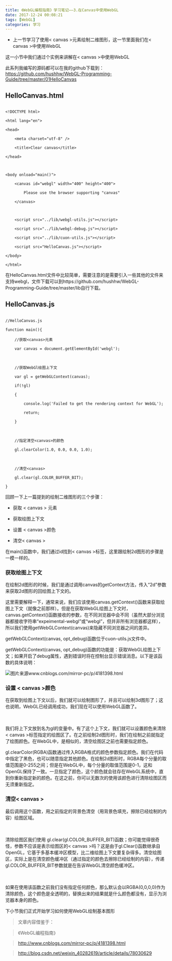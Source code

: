 ```yaml
---
title: 《WebGL编程指南》学习笔记——3.在Canvas中使用WebGL
date: 2017-12-24 00:08:21
tags: [WebGL]
categories: 学习
---
```

* 上一节学习了使用< canvas >元素绘制二维图形，这一节里面我们在< canvas >中使用WebGL







这一小节中我们通过个实例来讲解在< canvas >中使用WebGL

此系列我编写的源码都可以在我的github下载到：https://github.com/hushhw/WebGL-Programming-Guide/tree/master/01HelloCanvas

<!--more-->

## HelloCanvas.html

```

<!DOCTYPE html>

<html lang="en">

<head>

	<meta charset="utf-8" />

	<title>Clear canvas</title>

</head>



<body onload="main()">

	<canvas id="webgl" width="400" height="400">

		Please use the browser supporting "canvas"

	</canvas>



	<script src="../lib/webgl-utils.js"></script>

	<script src="../lib/webgl-debug.js"></script>

	<script src="../lib/cuon-utils.js"></script>

	<script src="HelloCanvas.js"></script>

</body>

</html>

```

在HelloCanvas.html文件中比较简单，需要注意的是需要引入一些其他的文件来支持webgl，文件下载可以到https://github.com/hushhw/WebGL-Programming-Guide/tree/master/lib自行下载。



## HelloCanvas.js

```

//HelloCanvas.js

function main(){

	//获取<canvas>元素

	var canvas = document.getElementById('webgl');



	//获取WebGl绘图上下文

	var gl = getWebGLContext(canvas);

	if(!gl)

	{

		console.log('Failed to get the rendering context for WebGL');

		return;

	}



	//指定清空<canvas>的颜色

	gl.clearColor(1.0, 0.0, 0.0, 1.0);



	//清空<canvas>

	gl.clear(gl.COLOR_BUFFER_BIT);

}

```

回顾一下上一篇提到的绘制二维图形的三个步骤：



 - 获取 < canvas > 元素 

 - 获取绘图上下文 

 - 设置 < canvas >颜色

 - 清空< canvas >



在main()函数中，我们通过id找到< canvas >标签，这里跟绘制2d图形的步骤是一模一样的。





### 获取绘图上下文



在绘制2d图形的时候，我们是通过调用canvas的getContext方法，传入“2d”参数来获取2d图形的回绘图上下文的。



这里需要解释一下，通常来说，我们应该使用canvas.getContext()函数来获取绘图上下文（就像之前那样）。但是在获取WebGL绘图上下文时，canvas.getContext()函数接收的参数，在不同浏览器中会不同（虽然大部分浏览器都接收字符串“expeimental-webgl”或“webgl”，但并非所有浏览器都这样），所以我们使用getWebGLContext(canvas)来隐藏不同浏览器之间的差异。



getWebGLContext(canvas, opt_debug)函数位于cuon-utils.js文件中。

getWebGLContext(canvas, opt_debug)函数的功能是：获取WebGL绘图上下文；如果开启了debug属性，遇到错误时将在控制台显示错误消息。以下是该函数的具体说明：

![图片来源www.cnblogs.com/mirror-pc/p/4181398.html](http://images.cnitblog.com/blog/332382/201412/232358247656436.png)

 



### 设置 < canvas >颜色



在获取到绘图上下文以后，我们就可以绘制图形了，并且可以绘制3d图形了；这也说明，WebGL已经调用成功，我们现在可以使用WebGL函数了。

　　

我们将上下文放到名为gl的变量中。有了这个上下文，我们就可以设置颜色来清除< canvas >标签指定的绘图区了。在之前绘制2d图形时，我们在绘制之前就指定了绘图颜色。在WebGL中，是相似的，清空绘图区之前也需要指定颜色。



gl.clearColor(RGBA)函数通过传入RGBA格式的颜色参数指定颜色。我们在代码中指定了黑色，也可以随意指定其他颜色。在绘制2d图形时，RGBA每个分量的取值范围是0-255之间；但是在WebGL中，每个分量的取值范围是0-1，这和OpenGL保持了一致。一旦指定了颜色，这个颜色就会驻存在WebGL系统中，直到你重新指定新的颜色。在这之前，你可以无数次的使用该颜色进行清除绘图区而无须重新指定。



### 清空< canvas >



最后调用这个函数，用之前指定的背景色清空（用背景色填充，擦除已经绘制的内容）绘图区域。

　　

清除绘图区我们使用 gl.clear(gl.COLOR_BUFFER_BIT)函数；你可能觉得很奇怪，参数不应该是表示绘图区的< canvas >吗？这是由于gl.Clear()函数继承自OpenGL，它基于多基本缓冲区模型，比二维绘图上下文要复杂得多。清空绘图区，实际上是在清空颜色缓冲区（通过指定的颜色去擦除已经绘制的内容），传递gl.COLOR_BUFFER_BIT参数就是在告诉WebGL清空颜色缓冲区。

　　

如果在使用该函数之前我们没有指定任何颜色，那么默认会以RGBA(0,0,0,0)作为清除颜色，这个颜色是全透明的，替换出来的结果就是什么颜色都没有，显示为浏览器本身的颜色。

  

下小节我们正式开始学习如何使用WebGL绘制基本图形





> 文章内容借鉴于：

> 《WebGL编程指南》

> http://www.cnblogs.com/mirror-pc/p/4181398.html

> http://blog.csdn.net/weixin_40282619/article/details/78030629



